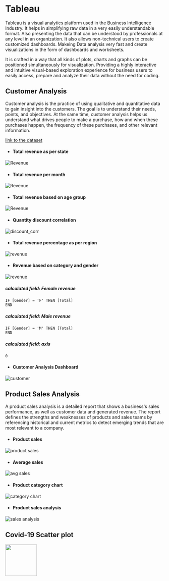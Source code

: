 
# Tableau
Tableau is a visual analytics platform used in the Business Intelligence Industry.  It helps in simplifying raw data in a very easily understandable format. Also presenting the data that can be understood by professionals at any level in an organization. It also allows non-technical users to create customized dashboards. Makeing Data analysis very fast and create visualizations in the form of dashboards and worksheets. 

It is crafted in a way that all kinds of plots, charts and graphs can be positioned simultaneously for visualization. Providing a highly interactive and intuitive visual-based exploration experience for business users to easily access, prepare and analyze their data without the need for coding.





## Customer Analysis
Customer analysis is the practice of using qualitative and quantitative data to gain insight into the customers. The goal is to understand their needs, points, and objectives. At the same time, customer analysis helps us understand what drives people to make a purchase, how and when these purchases happen, the frequency of these purchases, and other relevant information.

[link to the dataset](https://www.kaggle.com/datasets/saileshedara/customer-analysis)

- #### Total revenue as per state
![Revenue](https://github.com/DragnaRR/Tableau-analysis/blob/main/screenshots/revenue_state.PNG)

- #### Total revenue per month
![Revenue](https://github.com/DragnaRR/Tableau-analysis/blob/main/screenshots/revenue_mon.PNG)

- #### Total revenue based on age group
![Revenue](https://github.com/DragnaRR/Tableau-analysis/blob/main/screenshots/revenue_age.PNG)

- #### Quantity discount correlation
![discount_corr](https://github.com/DragnaRR/Tableau-analysis/blob/main/screenshots/discount_correlation.PNG)

- #### Total revenue percentage as per region
![revenue](https://github.com/DragnaRR/Tableau-analysis/blob/main/screenshots/revenue_region.PNG)

- #### Revenue based on category and gender
![revenue](https://github.com/DragnaRR/Tableau-analysis/blob/main/screenshots/revenue_gender.PNG)
##### calculated field: Female revenue
```
IF [Gender] = 'F' THEN [Total]
END
```
##### calculated field: Male revenue
```
IF [Gender] = 'M' THEN [Total]
END
```
##### calculated field: axis
```
0
```
- #### Customer Analysis Dashboard
![customer](https://github.com/DragnaRR/Tableau-analysis/blob/main/screenshots/customer.PNG)

## Product Sales Analysis
A product sales analysis is a detailed report that shows a business's sales performance, as well as customer data and generated revenue. The report defines the strengths and weaknesses of products and sales teams by referencing historical and current metrics to detect emerging trends that are most relevant to a company.

- #### Product sales
![product sales](https://github.com/DragnaRR/Tableau-analysis/blob/main/screenshots/product_sales.PNG)

- #### Average sales
![avg sales](https://github.com/DragnaRR/Tableau-analysis/blob/main/screenshots/avg_sales.PNG)

- #### Product category chart
![category chart](https://github.com/DragnaRR/Tableau-analysis/blob/main/screenshots/product%20category%20chart.PNG)

- #### Product sales analysis
![sales analysis](https://github.com/DragnaRR/Tableau-analysis/blob/main/screenshots/product%20sales%20analysis.PNG)


## Covid-19 Scatter plot

<p>
<img src="https://github.com/DragnaRR/Tableau-analysis/blob/main/screenshots/covid.PNG" width="100" height="100" />
</p>
